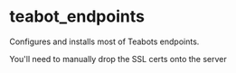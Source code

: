 # teabot_endpoints

Configures and installs most of Teabots endpoints.

You'll need to manually drop the SSL certs onto the server
